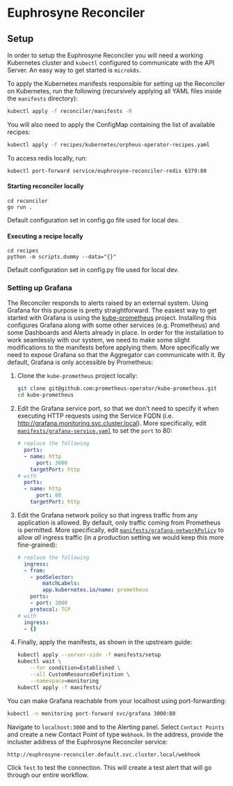 # Euphrosyne Reconciler

## Setup

In order to setup the Euphrosyne Reconciler you will need a working Kubernetes cluster and
`kubectl` configured to communicate with the API Server. An easy way to get started is `microk8s`.

To apply the Kubernetes manifests responsible for setting up the Reconciler on Kubernetes, run the
following (recursively applying all YAML files inside the `manifests` directory):

```bash
kubectl apply -f reconciler/manifests -R
```

You will also need to apply the ConfigMap containing the list of available recipes:

```bash
kubectl apply -f recipes/kubernetes/orpheus-operator-recipes.yaml
```

To access redis locally, run:

```
kubectl port-forward service/euphrosyne-reconciler-redis 6379:80
```

#### Starting reconciler locally

```
cd reconciler
go run .
```

Default configuration set in config.go file used for local dev.

#### Executing a recipe locally

```
cd recipes
python -m scripts.dummy --data="{}" 
```

Default configuration set in config.py file used for local dev.

### Setting up Grafana

The Reconciler responds to alerts raised by an external system. Using Grafana for this purpose is
pretty straightforward. The easiest way to get started with Grafana is using the
[kube-prometheus](https://github.com/prometheus-operator/kube-prometheus) project. Installing this
configures Grafana along with some other services (e.g. Prometheus) and some Dashboards and Alerts
already in place. In order for the installation to work seamlessly with our system, we need to
make some slight modifications to the manifests before applying them. More specifically we need to
expose Grafana so that the Aggregator can communicate with it. By default, Grafana is only
accessible by Prometheus:

1. Clone the `kube-prometheus` project locally:

    ```bash
    git clone git@github.com:prometheus-operator/kube-prometheus.git
    cd kube-prometheus
    ```

2. Edit the Grafana service port, so that we don't need to specify it when executing HTTP requests
   using the Service FQDN (i.e. http://grafana.monitoring.svc.cluster.local). More specifically,
   edit [`manifests/grafana-service.yaml`](https://github.com/prometheus-operator/kube-prometheus/blob/main/manifests/grafana-service.yaml) to set the `port` to 80:

    ```yaml
    # replace the following
      ports:
      - name: http
          port: 3000
        targetPort: http
    # with
      ports:
      - name: http
          port: 80
        targetPort: http
    ```

3. Edit the Grafana network policy so that ingress traffic from any application is allowed. By
   default, only traffic coming from Prometheus is permitted. More specifically, edit
   [`manifests/grafana-networkPolicy`](https://github.com/prometheus-operator/kube-prometheus/blob/main/manifests/grafana-networkPolicy.yaml) to allow *all* ingress traffic (in a production setting we would
   keep this more fine-grained):

    ```yaml
    # replace the following
      ingress:
      - from:
        - podSelector:
            matchLabels:
            app.kubernetes.io/name: prometheus
        ports:
        - port: 3000
        protocol: TCP
    # with
      ingress:
      - {}
    ```

4. Finally, apply the manifests, as shown in the upstream guide:

    ```bash
    kubectl apply --server-side -f manifests/setup
    kubectl wait \
        --for condition=Established \
        --all CustomResourceDefinition \
        --namespace=monitoring
    kubectl apply -f manifests/
    ```

You can make Grafana reachable from your localhost using port-forwarding:

```bash
kubectl -n monitoring port-forward svc/grafana 3000:80
```

Navigate to `localhost:3000` and to the Alerting panel. Select `Contact Points` and create a new
Contact Point of type `Webhook`.
In the address, provide the incluster address of the Euphrosyne Reconciler service:
```bash
http://euphrosyne-reconciler.default.svc.cluster.local/webhook
```

Click `Test` to test the connection. This will create a test alert that will go through our entire
workflow.
